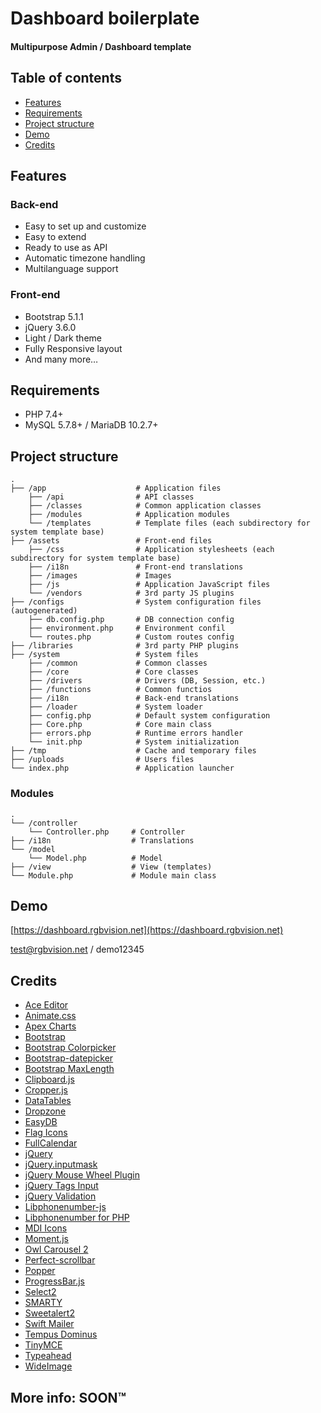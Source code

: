 # Dashboard boilerplate

#### Multipurpose Admin / Dashboard template 

## Table of contents

- [Features](#features)
- [Requirements](#requirements)
- [Project structure](#project-structure)
- [Demo](#demo)
- [Credits](#credits)

## Features

### Back-end
- Easy to set up and customize
- Easy to extend
- Ready to use as API
- Automatic timezone handling
- Multilanguage support

### Front-end
- Bootstrap 5.1.1
- jQuery 3.6.0
- Light / Dark theme
- Fully Responsive layout
- And many more…

## Requirements

- PHP 7.4+
- MySQL 5.7.8+ / MariaDB 10.2.7+

## Project structure

    .
    ├── /app                    # Application files
        ├── /api                # API classes
        ├── /classes            # Common application classes
        ├── /modules            # Application modules
        └── /templates          # Template files (each subdirectory for system template base)
    ├── /assets                 # Front-end files
        ├── /css                # Application stylesheets (each subdirectory for system template base)
        ├── /i18n               # Front-end translations
        ├── /images             # Images
        ├── /js                 # Application JavaScript files
        └── /vendors            # 3rd party JS plugins
    ├── /configs                # System configuration files (autogenerated)
        ├── db.config.php       # DB connection config
        ├── environment.php     # Environment confil
        └── routes.php          # Custom routes config
    ├── /libraries              # 3rd party PHP plugins
    ├── /system                 # System files
        ├── /common             # Common classes
        ├── /core               # Core classes
        ├── /drivers            # Drivers (DB, Session, etc.)
        ├── /functions          # Common functios
        ├── /i18n               # Back-end translations
        ├── /loader             # System loader
        ├── config.php          # Default system configuration 
        ├── Core.php            # Core main class 
        ├── errors.php          # Runtime errors handler
        └── init.php            # System initialization 
    ├── /tmp                    # Cache and temporary files
    ├── /uploads                # Users files
    └── index.php               # Application launcher

### Modules

    .
    └── /controller
        └── Controller.php     # Controller
    ├── /i18n                  # Translations
    └── /model
        └── Model.php          # Model
    ├── /view                  # View (templates)
    └── Module.php             # Module main class

## Demo

[https://dashboard.rgbvision.net](https://dashboard.rgbvision.net)

test@rgbvision.net / demo12345

## Credits

- [Ace Editor](https://ace.c9.io/)
- [Animate.css](https://daneden.github.io/animate.css/)
- [Apex Charts](https://apexcharts.com/)
- [Bootstrap](https://getbootstrap.com/)
- [Bootstrap Colorpicker](https://itsjavi.com/bootstrap-colorpicker/)
- [Bootstrap-datepicker](https://bootstrap-datepicker.readthedocs.io/)
- [Bootstrap MaxLength](http://mimo84.github.io/bootstrap-maxlength/)
- [Clipboard.js](https://clipboardjs.com/)
- [Cropper.js](https://github.com/fengyuanchen/cropperjs)
- [DataTables](https://datatables.net/)
- [Dropzone](https://www.dropzonejs.com/)
- [EasyDB](https://github.com/paragonie/easydb)
- [Flag Icons](https://flagicons.lipis.dev/)
- [FullCalendar](https://fullcalendar.io/)
- [jQuery](https://jquery.com/)
- [jQuery.inputmask](https://robinherbots.github.io/Inputmask/)
- [jQuery Mouse Wheel Plugin](https://github.com/jquery/jquery-mousewheel)
- [jQuery Tags Input](https://github.com/xoxco/jQuery-Tags-Input)
- [jQuery Validation](https://jqueryvalidation.org/)
- [Libphonenumber-js](https://catamphetamine.github.io/libphonenumber-js/)
- [Libphonenumber for PHP](https://github.com/giggsey/libphonenumber-for-php)
- [MDI Icons](https://materialdesignicons.com/)
- [Moment.js](https://momentjs.com/)
- [Owl Carousel 2](https://owlcarousel2.github.io/OwlCarousel2/)
- [Perfect-scrollbar](https://github.com/mdbootstrap/perfect-scrollbar)
- [Popper](https://popper.js.org/)
- [ProgressBar.js](https://kimmobrunfeldt.github.io/progressbar.js/)
- [Select2](https://select2.org/)
- [SMARTY](https://www.smarty.net/)
- [Sweetalert2](https://sweetalert2.github.io/)
- [Swift Mailer](https://github.com/swiftmailer/swiftmailer)
- [Tempus Dominus](https://getdatepicker.com/5-4/)
- [TinyMCE](https://www.tiny.cloud/)
- [Typeahead](http://twitter.github.io/typeahead.js/)
- [WideImage](https://github.com/smottt/WideImage)

## More info: SOON™
